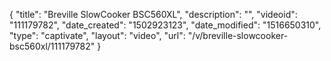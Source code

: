 {
    "title": "Breville SlowCooker BSC560XL",
    "description": "",
    "videoid": "111179782",
    "date_created": "1502923123",
    "date_modified": "1516650310",
    "type": "captivate",
    "layout": "video",
    "url": "\/v\/breville-slowcooker-bsc560xl\/111179782"
}